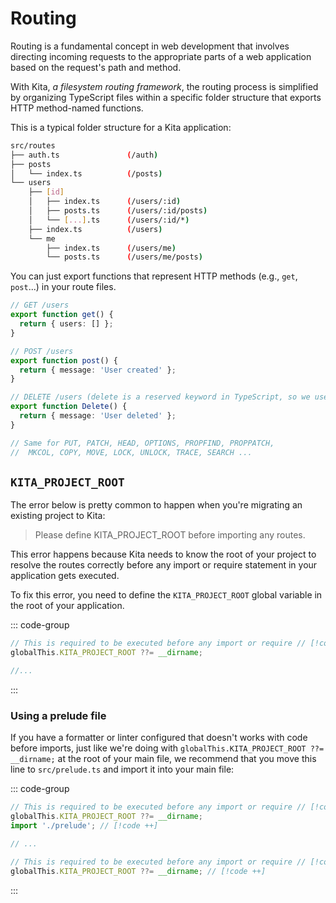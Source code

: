 # Routing

Routing is a fundamental concept in web development that involves directing
incoming requests to the appropriate parts of a web application based on the
request's path and method.

With Kita, _a filesystem routing framework_, the routing process is simplified
by organizing TypeScript files within a specific folder structure that exports
HTTP method-named functions.

This is a typical folder structure for a Kita application:

```sh
src/routes
├── auth.ts               (/auth)
├── posts
│   └── index.ts          (/posts)
└── users
    ├── [id]
    │   ├── index.ts      (/users/:id)
    │   ├── posts.ts      (/users/:id/posts)
    │   └── [...].ts      (/users/:id/*)
    ├── index.ts          (/users)
    └── me
        ├── index.ts      (/users/me)
        └── posts.ts      (/users/me/posts)
```

You can just export functions that represent HTTP methods (e.g., `get`,
`post`...) in your route files.

```ts [src/routes/users.ts]
// GET /users
export function get() {
  return { users: [] };
}

// POST /users
export function post() {
  return { message: 'User created' };
}

// DELETE /users (delete is a reserved keyword in TypeScript, so we use Delete)
export function Delete() {
  return { message: 'User deleted' };
}

// Same for PUT, PATCH, HEAD, OPTIONS, PROPFIND, PROPPATCH,
//  MKCOL, COPY, MOVE, LOCK, UNLOCK, TRACE, SEARCH ...
```

## `KITA_PROJECT_ROOT`

The error below is pretty common to happen when you're migrating an existing
project to Kita:

> Please define KITA_PROJECT_ROOT before importing any routes.

This error happens because Kita needs to know the root of your project to
resolve the routes correctly before any import or require statement in your
application gets executed.

To fix this error, you need to define the `KITA_PROJECT_ROOT` global variable in
the root of your application.

::: code-group

```ts [src/index.ts]
// This is required to be executed before any import or require // [!code focus:2]
globalThis.KITA_PROJECT_ROOT ??= __dirname;

//...
```

:::

### Using a prelude file

If you have a formatter or linter configured that doesn't works with code before
imports, just like we're doing with
`globalThis.KITA_PROJECT_ROOT ??= __dirname;` at the root of your main file, we
recommend that you move this line to `src/prelude.ts` and import it into your
main file:

::: code-group

```ts [src/index.ts]
// This is required to be executed before any import or require // [!code --:2] // [!code focus:3]
globalThis.KITA_PROJECT_ROOT ??= __dirname;
import './prelude'; // [!code ++]

// ...
```

```ts [src/prelude.ts]
// This is required to be executed before any import or require // [!code ++]
globalThis.KITA_PROJECT_ROOT ??= __dirname; // [!code ++]
```

:::

